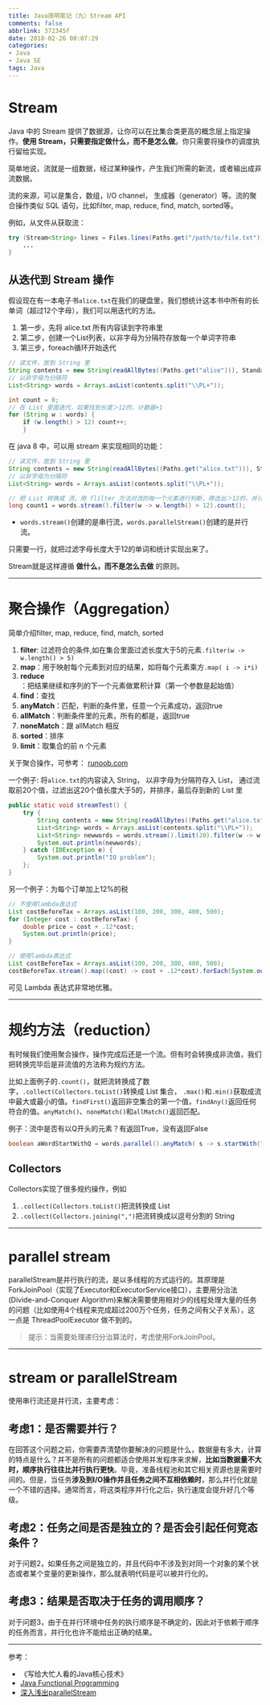```yaml
---
title: Java简明笔记（九）Stream API
comments: false
abbrlink: 372345f
date: 2018-02-26 00:07:29
categories:
- Java
- Java SE
tags: Java
---
```


# Stream

Java 中的 Stream 提供了数据源，让你可以在比集合类更高的概念层上指定操作。**使用 Stream，只需要指定做什么，而不是怎么做**。你只需要将操作的调度执行留给实现。

简单地说，流就是一组数据，经过某种操作，产生我们所需的新流，或者输出成非流数据。

流的来源，可以是集合，数组，I/O channel， 生成器（generator）等。流的聚合操作类似 SQL 语句，比如filter, map, reduce, find, match, sorted等。

例如，从文件从获取流：

```java
try (Stream<String> lines = Files.lines(Paths.get("/path/to/file.txt"))) {
    ...
}
```

<!-- more -->

## 从迭代到 Stream 操作

假设现在有一本电子书`alice.txt`在我们的硬盘里，我们想统计这本书中所有的长单词（超过12个字母），我们可以用迭代的方法。

1. 第一步，先将 alice.txt 所有内容读到字符串里
2. 第二步，创建一个List列表，以非字母为分隔符存放每一个单词字符串
3. 第三步，foreach循环开始迭代

```java
// 读文件，放到 String 里
String contents = new String(readAllBytes((Paths.get("alice"))), StandardCharsets.UTF_8);
// 以非字母为分隔符
List<String> words = Arrays.asList(contents.split("\\PL+"));

int count = 0;
// 在 List 里面迭代，如果找到长度＞12的，计数器+1
for (String w : words) {
    if (w.length() > 12) count++;
    }
```

在 java 8 中，可以用 stream 来实现相同的功能：

```java
// 读文件，放到 String 里
String contents = new String(readAllBytes((Paths.get("alice.txt"))), StandardCharsets.UTF_8);
// 以非字母为分隔符
List<String> words = Arrays.asList(contents.split("\\PL+"));

// 把 List 转换成 流，用 flilter 方法对流的每一个元素进行判断，筛选出＞12的，并计数
long count1 = words.stream().filter(w -> w.length() > 12).count();
```

* `words.stream()`创建的是串行流，`words.parallelStream()`创建的是并行流。

只需要一行，就把过滤字母长度大于12的单词和统计实现出来了。

Stream就是这样遵循 **做什么，而不是怎么去做** 的原则。

---

# 聚合操作（Aggregation）

简单介绍filter, map, reduce, find, match, sorted

1. **filter**: 过滤符合的条件,如在集合里面过滤长度大于5的元素`.filter(w -> w.length() > 5)`
2. **map**：用于映射每个元素到对应的结果，如将每个元素乘方`.map( i -> i*i)`
3. **reduce**：把结果继续和序列的下一个元素做累积计算（第一个参数是起始值）
4. **find**：查找
5. **anyMatch**：匹配，判断的条件里，任意一个元素成功，返回true
6. **allMatch**：判断条件里的元素，所有的都是，返回true
7. **noneMatch**：跟 allMatch 相反
8. **sorted**：排序
9. **limit**：取集合的前 n 个元素


关于聚合操作，可参考： [runoob.com](http://www.runoob.com/java/java8-streams.html)

一个例子: 将`alice.txt`的内容读入 String， 以非字母为分隔符存入 List， 通过流取前20个值，过滤出这20个值长度大于5的，并排序，最后存到新的 List 里

```java
public static void streamTest() {
    try {
        String contents = new String(readAllBytes((Paths.get("alice.txt"))), StandardCharsets.UTF_8);
        List<String> words = Arrays.asList(contents.split("\\PL+"));
        List<String> newwords = words.stream().limit(20).filter(w -> w.length() > 5).sorted().collect(Collectors.toList());
        System.out.println(newwords);
    } catch (IOException e) {
        System.out.println("IO problem");
    };
}
```

另一个例子：为每个订单加上12%的税

```java
// 不使用lambda表达式
List costBeforeTax = Arrays.asList(100, 200, 300, 400, 500);
for (Integer cost : costBeforeTax) {
    double price = cost + .12*cost;
    System.out.println(price);
}

// 使用lambda表达式
List costBeforeTax = Arrays.asList(100, 200, 300, 400, 500);
costBeforeTax.stream().map((cost) -> cost + .12*cost).forEach(System.out::println);
```

可见 Lambda 表达式非常地优雅。

---

# 规约方法（reduction）

有时候我们使用聚合操作，操作完成后还是一个流。但有时会转换成非流值，我们把转换完毕后是非流值的方法称为规约方法。

比如上面例子的`.count()`，就把流转换成了数字，`.collect(Collectors.toList()`转换成 List 集合， `.max()`和`.min()`获取成流中最大或最小的值。`findFirst()`返回非空集合的第一个值，`findAny()`返回任何符合的值。`anyMatch()`、`noneMatch()`和`allMatch()`返回匹配。

例子：流中是否有以Q开头的元素？有返回True，没有返回False

```java
boolean aWordStartWithQ = words.parallel().anyMatch( s -> s.startWith("Q"));
```

## Collectors

Collectors实现了很多规约操作，例如

1. `.collect(Collectors.toList()`把流转换成 List
2. `.collect(Collectors.joining(",")`把流转换成以逗号分割的 String

---

# parallel stream

parallelStream是并行执行的流，是以多线程的方式运行的。其原理是ForkJoinPool（实现了Executor和ExecutorService接口），主要用分治法(Divide-and-Conquer Algorithm)来解决需要使用相对少的线程处理大量的任务的问题（比如使用4个线程来完成超过200万个任务，任务之间有父子关系），这一点是 ThreadPoolExecutor 做不到的。

> 提示：当需要处理递归分治算法时，考虑使用ForkJoinPool。

---

# stream or parallelStream

使用串行流还是并行流，主要考虑：

## 考虑1：是否需要并行？  

在回答这个问题之前，你需要弄清楚你要解决的问题是什么，数据量有多大，计算的特点是什么？并不是所有的问题都适合使用并发程序来求解，**比如当数据量不大时，顺序执行往往比并行执行更快**。毕竟，准备线程池和其它相关资源也是需要时间的。但是，当任务**涉及到I/O操作并且任务之间不互相依赖时**，那么并行化就是一个不错的选择。通常而言，将这类程序并行化之后，执行速度会提升好几个等级。

## 考虑2：任务之间是否是独立的？是否会引起任何竞态条件？  

对于问题2，如果任务之间是独立的，并且代码中不涉及到对同一个对象的某个状态或者某个变量的更新操作，那么就表明代码是可以被并行化的。

## 考虑3：结果是否取决于任务的调用顺序？  

对于问题3，由于在并行环境中任务的执行顺序是不确定的，因此对于依赖于顺序的任务而言，并行化也许不能给出正确的结果。

---

参考：

- 《写给大忙人看的Java核心技术》
- [Java Functional Programming](http://tutorials.jenkov.com/java-functional-programming/streams.html)
- [深入浅出parallelStream](https://www.jianshu.com/p/bd825cb89e00)
